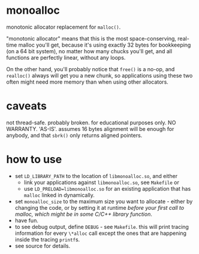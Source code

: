 # monoalloc
monotonic allocator replacement for `malloc()`.

"monotonic allocator" means that this is the most space-conserving, real-time malloc you'll
get, because it's using exactly 32 bytes for bookkeeping (on a 64 bit system), no matter how
many chucks you'll get, and all functions are perfectly linear, without any loops.

On the other hand, you'll probably notice that `free()` is a no-op, and `realloc()` always
will get you a new chunk, so applications using these two often might need more memory than
when using other allocators.
# caveats
not thread-safe. probably broken. for educational purposes only. NO WARRANTY. 'AS-IS'.
assumes 16 bytes alignment will be enough for anybody, and that `sbrk()` only returns
aligned pointers.
# how to use
- set `LD_LIBRARY_PATH` to the location of `libmonoalloc.so`, and either
  - link your applications against `libmonoalloc.so`, see `Makefile` or
  - use `LD_PRELOAD=libmonoalloc.so` for an existing application that has `malloc` linked
    in dynamically.
- set `monoalloc_size` to the maximum size you want to allocate - either by changing the code, or
  by setting it at runtime *before your first call to malloc, which might be in some C/C++
  library function*.
- have fun.
- to see debug output, define `DEBUG` - see `Makefile`. this will print tracing information
  for every `\*alloc` call except the ones that are happening inside the tracing `printf`s.
- see source for details.
